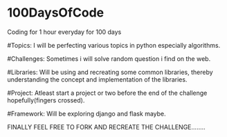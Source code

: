 # 100DaysOfCode
Coding for 1 hour everyday for 100 days


#Topics:
I will be perfecting various topics in python especially algorithms.


#Challenges:
Sometimes i will solve random question i find on the web.


#Libraries:
Will be using and recreating some common libraries, thereby understanding the concept and implementation of the libraries.


#Project:
Atleast start a project or two before the end of the challenge hopefully(fingers crossed).


#Framework:
Will be exploring django and flask maybe.


FINALLY FEEL FREE TO FORK AND RECREATE THE CHALLENGE........

